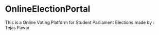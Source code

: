 # OnlineElectionPortal
This is a Online Voting Platform for Student Parliament Elections made by : Tejas Pawar
